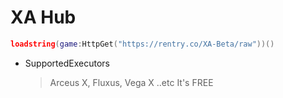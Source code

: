 # XA Hub
```lua
loadstring(game:HttpGet("https://rentry.co/XA-Beta/raw"))()
```
* SupportedExecutors
    > Arceus X,
    Fluxus,
    Vega X
..etc
It's FREE

